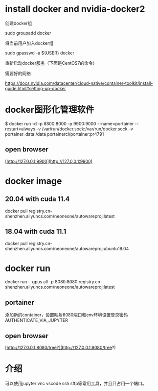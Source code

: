 # install docker and nvidia-docker2

创建docker组

sudo groupadd docker

将当前用户加入docker组

sudo gpasswd -a ${USER} docker

重新启动docker服务（下面是CentOS7的命令）

需要好的网络

https://docs.nvidia.com/datacenter/cloud-native/container-toolkit/install-guide.html#setting-up-docker

# docker图形化管理软件

$ docker run -d -p 8800:8000 -p 9900:9000 --name=portainer --restart=always -v /var/run/docker.sock:/var/run/docker.sock -v portainer_data:/data portainerci/portainer:pr4791

## open browser

[http://127.0.0.1:9900](http://127.0.0.1:9900)

# docker image

## 20.04 with cuda 11.4

docker pull registry.cn-shenzhen.aliyuncs.com/neoneone/autowareproj:latest 

## 18.04 with cuda 11.1

docker pull registry.cn-shenzhen.aliyuncs.com/neoneone/autowareproj:ubuntu18.04

# docker run 

docker run --gpus all -p 8080:8080 registry.cn-shenzhen.aliyuncs.com/neoneone/autowareproj:latest

## portainer

添加新的container，设置映射8080端口和env环境设置登录密码AUTHENTICATE_VIA_JUPYTER

## open browser

[http://127.0.0.1:8080/tree?](http://127.0.0.1:8080/tree?)

# 介绍

可以使用jupyter vnc vscode ssh sftp等常用工具，并且只占用一个端口。

